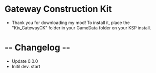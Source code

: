 # Gateway Construction Kit
- Thank you for downloading my mod! To install it, place the "Kiv_GatewayCK" folder in your GameData folder on your KSP install.
# -- Changelog --
- Update 0.0.0
- Initil dev. start